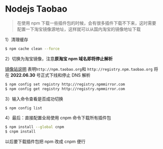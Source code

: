 # Nodejs Taobao

> 在使用 npm 下载一些插件包的时候，会有很多插件下载不下来，这时需要配置一下淘宝镜像源地址，这样就可以从国内淘宝的镜像地址下载

1）清理缓存

```bash
$ npm cache clean --force
```

2）切换为淘宝镜像，注意**原淘宝 npm 域名即将停止解析**

[镜像站说明](https://developer.aliyun.com/mirror/NPM?spm=a2c6h.25603864.0.0.6af14ccaxmcKBh) 表明`http://npm.taobao.org`和 `http://registry.npm.taobao.org` 将在 **2022.06.30** 号正式下线和停止 DNS 解析

```bash
$ npm config set registry http://registry.npmmirror.com
$ npm config get registry http://registry.npmmirror.com
```

3）输入命令查看是否成功切换

```bash
$ npm config list
```

4）最后：直接配置全局使用 cnpm 命令下载所有插件包

```bash
$ npm install --global cnpm
$ cnpm install
```

以后要下载插件包把 npm 改成 cnpm 便行